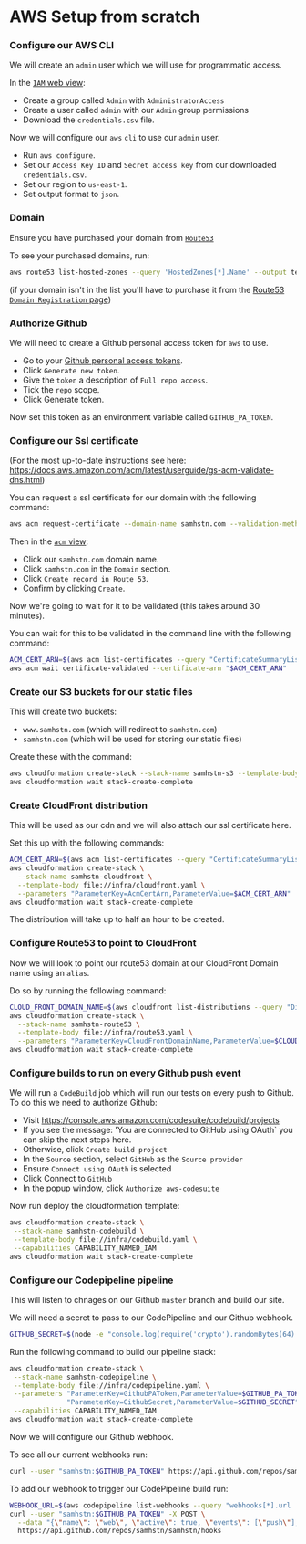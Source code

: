 # AWS Setup from scratch

### Configure our AWS CLI

We will create an `admin` user which we will use for programmatic access.

In the [`IAM` web view](https://console.aws.amazon.com/iam):

+ Create a group called `Admin` with `AdministratorAccess`
+ Create a user called `admin` with our `Admin` group permissions
+ Download the `credentials.csv` file.

Now we will configure our `aws` `cli` to use our `admin` user.

+ Run `aws configure`.
+ Set our `Access Key ID` and `Secret access key` from our downloaded `credentials.csv`.
+ Set our region to `us-east-1`.
+ Set output format to `json`.

### Domain

Ensure you have purchased your domain from [`Route53`](https://console.aws.amazon.com/route53)

To see your purchased domains, run:

```bash
aws route53 list-hosted-zones --query 'HostedZones[*].Name' --output text
```

(if your domain isn't in the list you'll have to purchase it from the [Route53 `Domain Registration` page](https://console.aws.amazon.com/route53/home#DomainRegistration:))

### Authorize Github

We will need to create a Github personal access token for `aws` to use.

+ Go to your [Github personal access tokens](https://github.com/settings/tokens).
+ Click `Generate new token`.
+ Give the `token` a description of `Full repo access`.
+ Tick the `repo` scope.
+ Click Generate token.

Now set this token as an environment variable called `GITHUB_PA_TOKEN`.

### Configure our Ssl certificate

(For the most up-to-date instructions see here: https://docs.aws.amazon.com/acm/latest/userguide/gs-acm-validate-dns.html)

You can request a ssl certificate for our domain with the following command:

```bash
aws acm request-certificate --domain-name samhstn.com --validation-method DNS
```

Then in the [`acm` view](https://console.aws.amazon.com/acm):
+ Click our `samhstn.com` domain name.
+ Click `samhstn.com` in the `Domain` section.
+ Click `Create record in Route 53`.
+ Confirm by clicking `Create`.

Now we're going to wait for it to be validated (this takes around 30 minutes).

You can wait for this to be validated in the command line with the following command:

```bash
ACM_CERT_ARN=$(aws acm list-certificates --query "CertificateSummaryList[?DomainName=='samhstn.com'].CertificateArn | [0]" --output text)
aws acm wait certificate-validated --certificate-arn "$ACM_CERT_ARN"
```

### Create our S3 buckets for our static files

This will create two buckets:
+ `www.samhstn.com` (which will redirect to `samhstn.com`)
+ `samhstn.com` (which will be used for storing our static files)

Create these with the command:

```bash
aws cloudformation create-stack --stack-name samhstn-s3 --template-body file://infra/s3.yaml
aws cloudformation wait stack-create-complete
```

### Create CloudFront distribution

This will be used as our cdn and we will also attach our ssl certificate here.

Set this up with the following commands:

```bash
ACM_CERT_ARN=$(aws acm list-certificates --query "CertificateSummaryList[?DomainName=='samhstn.com'].CertificateArn | [0]" --output text)
aws cloudformation create-stack \
  --stack-name samhstn-cloudfront \
  --template-body file://infra/cloudfront.yaml \
  --parameters "ParameterKey=AcmCertArn,ParameterValue=$ACM_CERT_ARN"
aws cloudformation wait stack-create-complete
```

The distribution will take up to half an hour to be created.

### Configure Route53 to point to CloudFront

Now we will look to point our route53 domain at our CloudFront Domain name using an `alias`.

Do so by running the following command:

```bash
CLOUD_FRONT_DOMAIN_NAME=$(aws cloudfront list-distributions --query "DistributionList.Items[?Aliases.Items[0]=='samhstn.com'] | [0].DomainName" --output text)
aws cloudformation create-stack \
  --stack-name samhstn-route53 \
  --template-body file://infra/route53.yaml \
  --parameters "ParameterKey=CloudFrontDomainName,ParameterValue=$CLOUD_FRONT_DOMAIN_NAME"
aws cloudformation wait stack-create-complete
```

### Configure builds to run on every Github push event

We will run a `CodeBuild` job which will run our tests on every push to Github.
To do this we need to authorize Github:

+ Visit https://console.aws.amazon.com/codesuite/codebuild/projects
+ If you see the message: 'You are connected to GitHub using OAuth` you can skip the next steps here.
+ Otherwise, click `Create build project`
+ In the `Source` section, select `GitHub` as the `Source provider`
+ Ensure `Connect using OAuth` is selected
+ Click Connect to `GitHub`
+ In the popup window, click `Authorize aws-codesuite`

Now run deploy the cloudformation template:

```bash
aws cloudformation create-stack \
 --stack-name samhstn-codebuild \
 --template-body file://infra/codebuild.yaml \
 --capabilities CAPABILITY_NAMED_IAM
aws cloudformation wait stack-create-complete
```

### Configure our Codepipeline pipeline

This will listen to chnages on our Github `master` branch and build our site.

We will need a secret to pass to our CodePipeline and our Github webhook.

```bash
GITHUB_SECRET=$(node -e "console.log(require('crypto').randomBytes(64).toString('base64'));")
```

Run the following command to build our pipeline stack:

```bash
aws cloudformation create-stack \
 --stack-name samhstn-codepipeline \
 --template-body file://infra/codepipeline.yaml \
 --parameters "ParameterKey=GithubPAToken,ParameterValue=$GITHUB_PA_TOKEN" \
              "ParameterKey=GithubSecret,ParameterValue=$GITHUB_SECRET" \
 --capabilities CAPABILITY_NAMED_IAM
aws cloudformation wait stack-create-complete
```

Now we will configure our Github webhook.

To see all our current webhooks run:

```bash
curl --user "samhstn:$GITHUB_PA_TOKEN" https://api.github.com/repos/samhstn/samhstn/hooks
```

To add our webhook to trigger our CodePipeline build run:

```bash
WEBHOOK_URL=$(aws codepipeline list-webhooks --query "webhooks[*].url | [0]" --output text)
curl --user "samhstn:$GITHUB_PA_TOKEN" -X POST \
  --data "{\"name\": \"web\", \"active\": true, \"events\": [\"push\"], \"config\": {\"url\": \"$WEBHOOK_URL\", \"secret\": \"$GITHUB_SECRET\"}}" \
  https://api.github.com/repos/samhstn/samhstn/hooks
```

